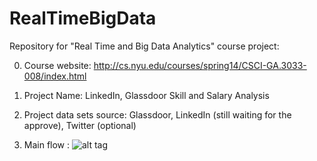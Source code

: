 RealTimeBigData
===============

Repository for "Real Time and Big Data Analytics" course project: 

0. Course website: http://cs.nyu.edu/courses/spring14/CSCI-GA.3033-008/index.html

1. Project Name: LinkedIn, Glassdoor Skill and Salary Analysis

2. Project data sets source: Glassdoor, LinkedIn (still waiting for the approve), Twitter (optional)

3. Main flow :
![alt tag](https://docs.google.com/a/nyu.edu/drawings/d/1gaOyaRW0DJ2dFWvOMPB40N3m_D3XlvL3oX_WcZs2sOA/edit)


